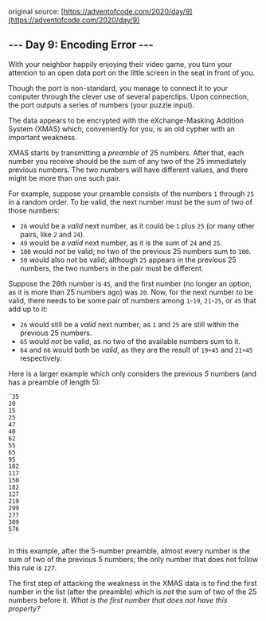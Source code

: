 original source: [https://adventofcode.com/2020/day/9](https://adventofcode.com/2020/day/9)
## --- Day 9: Encoding Error ---
With your neighbor happily enjoying their video game, you turn your attention to an open data port on the little screen in the seat in front of you.

Though the port is non-standard, you manage to connect it to your computer through the clever use of several paperclips. Upon connection, the port outputs a series of numbers (your puzzle input).

The data appears to be encrypted with the eXchange-Masking Addition System (XMAS) which, conveniently for you, is an old cypher with an important weakness.

XMAS starts by transmitting a *preamble* of 25 numbers. After that, each number you receive should be the sum of any two of the 25 immediately previous numbers. The two numbers will have different values, and there might be more than one such pair.

For example, suppose your preamble consists of the numbers `1` through `25` in a random order. To be valid, the next number must be the sum of two of those numbers:


 - `26` would be a *valid* next number, as it could be `1` plus `25` (or many other pairs, like `2` and `24`).
 - `49` would be a *valid* next number, as it is the sum of `24` and `25`.
 - `100` would *not* be valid; no two of the previous 25 numbers sum to `100`.
 - `50` would also *not* be valid; although `25` appears in the previous 25 numbers, the two numbers in the pair must be different.

Suppose the 26th number is `45`, and the first number (no longer an option, as it is more than 25 numbers ago) was `20`. Now, for the next number to be valid, there needs to be some pair of numbers among `1`-`19`, `21`-`25`, or `45` that add up to it:


 - `26` would still be a *valid* next number, as `1` and `25` are still within the previous 25 numbers.
 - `65` would *not* be valid, as no two of the available numbers sum to it.
 - `64` and `66` would both be *valid*, as they are the result of `19+45` and `21+45` respectively.

Here is a larger example which only considers the previous *5* numbers (and has a preamble of length 5):

```
`35
20
15
25
47
40
62
55
65
95
102
117
150
182
127
219
299
277
309
576
`
```

In this example, after the 5-number preamble, almost every number is the sum of two of the previous 5 numbers; the only number that does not follow this rule is *`127`*.

The first step of attacking the weakness in the XMAS data is to find the first number in the list (after the preamble) which is *not* the sum of two of the 25 numbers before it. *What is the first number that does not have this property?*


